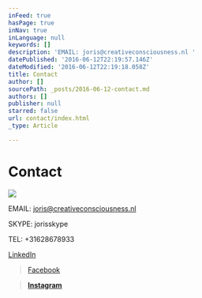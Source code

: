 ```yaml
---
inFeed: true
hasPage: true
inNav: true
inLanguage: null
keywords: []
description: 'EMAIL: joris@creativeconsciousness.nl '
datePublished: '2016-06-12T22:19:57.146Z'
dateModified: '2016-06-12T22:19:18.058Z'
title: Contact
author: []
sourcePath: _posts/2016-06-12-contact.md
authors: []
publisher: null
starred: false
url: contact/index.html
_type: Article

---
```

# Contact
![](https://the-grid-user-content.s3-us-west-2.amazonaws.com/b2d5088e-4b15-41e5-ad9a-8a909e8b8323.jpg)

EMAIL: joris@creativeconsciousness.nl

SKYPE: jorisskype

TEL: +31628678933

[LinkedIn][0]

> [Facebook][1]

> **[Instagram][1]**



[0]: https://www.linkedin.com/in/joris-swinkels-7a24b98?trk=hp-identity-name
[1]: null
